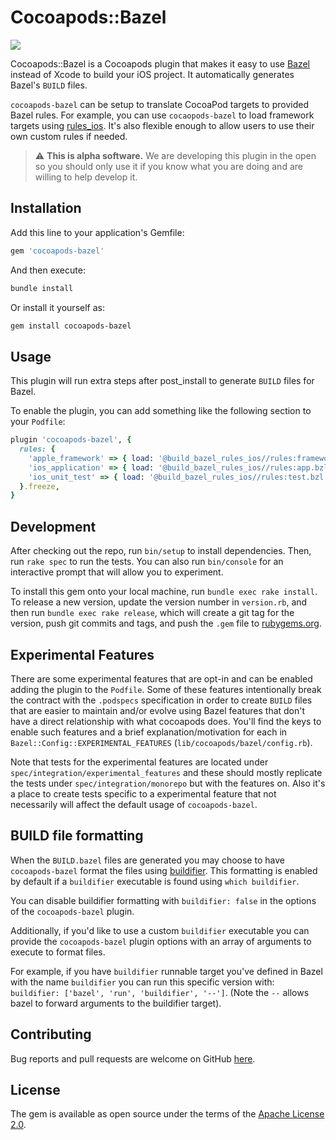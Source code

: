 # Cocoapods::Bazel
![](https://github.com/ob/cocoapods-bazel/workflows/master/badge.svg)


Cocoapods::Bazel is a Cocoapods plugin that makes it easy to use [Bazel](https://bazel.build) instead of Xcode to build your iOS project. It automatically generates Bazel's `BUILD` files.

`cocoapods-bazel` can be setup to translate CocoaPod targets to provided Bazel rules. For example, you can use `cocaopods-bazel` to load framework targets using [rules_ios](https://github.com/bazel-ios/rules_ios). It's also flexible enough to allow users to use their own custom rules if needed.

> :warning: **This is alpha software.** We are developing this plugin in the open so you should only use it if you know what you are doing and are willing to help develop it.

## Installation

Add this line to your application's Gemfile:

```ruby
gem 'cocoapods-bazel'
```

And then execute:

```sh
bundle install
```

Or install it yourself as:

```sh
gem install cocoapods-bazel
```

## Usage

This plugin will run extra steps after post_install to generate `BUILD` files for Bazel.

To enable the plugin, you can add something like the following section to your `Podfile`:

```ruby
plugin 'cocoapods-bazel', {
  rules: {
    'apple_framework' => { load: '@build_bazel_rules_ios//rules:framework.bzl', rule: 'apple_framework' }.freeze,
    'ios_application' => { load: '@build_bazel_rules_ios//rules:app.bzl', rule: 'ios_application' }.freeze,
    'ios_unit_test' => { load: '@build_bazel_rules_ios//rules:test.bzl', rule: 'ios_unit_test' }.freeze
  }.freeze,
}
```

## Development

After checking out the repo, run `bin/setup` to install dependencies. Then, run `rake spec` to run the tests. You can also run `bin/console` for an interactive prompt that will allow you to experiment.

To install this gem onto your local machine, run `bundle exec rake install`. To release a new version, update the version number in `version.rb`, and then run `bundle exec rake release`, which will create a git tag for the version, push git commits and tags, and push the `.gem` file to [rubygems.org](https://rubygems.org).

## Experimental Features

There are some experimental features that are opt-in and can be enabled adding the plugin to the `Podfile`. Some of these features intentionally break the contract with the `.podspecs` specification in order to create `BUILD` files that are easier to maintain and/or evolve using Bazel features that don't have a direct relationship with what cocoapods does. You'll find the keys to enable such features and a brief explanation/motivation for each in `Bazel::Config::EXPERIMENTAL_FEATURES` (`lib/cocoapods/bazel/config.rb`).

Note that tests for the experimental features are located under `spec/integration/experimental_features` and these should mostly replicate the tests under `spec/integration/monorepo` but with the features on. Also it's a place to create tests specific to a experimental feature that not necessarily will affect the default usage of `cocoapods-bazel`.

## BUILD file formatting

When the `BUILD.bazel` files are generated you may choose to have `cocoapods-bazel` format the files using [buildifier](https://github.com/bazelbuild/buildtools/blob/master/buildifier/README.md). This formatting is enabled by default if a `buildifier` executable is found using `which buildifier`.

You can disable buildifier formatting with `buildifier: false` in the options of the `cocoapods-bazel` plugin.

Additionally, if you'd like to use a custom `buildifier` executable you can provide the `cocoapods-bazel` plugin options with an array of arguments to execute to format files.

For example, if you have `buildifier` runnable target you've defined in Bazel with the name `buildifier` you can run this specific version with: `buildifier: ['bazel', 'run', 'buildifier', '--']`. (Note the `--` allows bazel to forward arguments to the buildifier target).

## Contributing

Bug reports and pull requests are welcome on GitHub [here](https://github.com/bazel-ios/cocoapods-bazel).

## License

The gem is available as open source under the terms of the [Apache License 2.0](https://www.apache.org/licenses/LICENSE-2.0).
